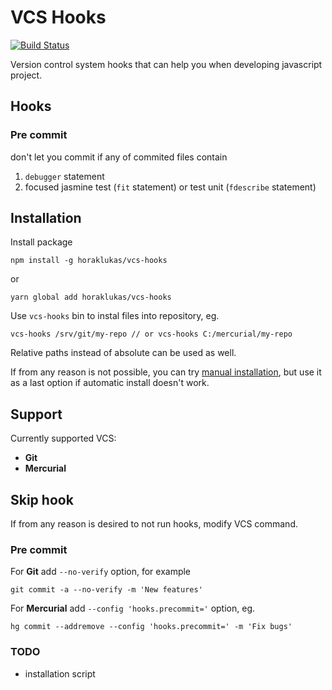 # VCS Hooks

[![Build Status](https://travis-ci.org/horaklukas/vcs-hooks.svg?branch=master)](https://travis-ci.org/horaklukas/vcs-hooks)

Version control system hooks that can help you when developing javascript project.

## Hooks

### Pre commit

don't let you commit if any of commited files contain

1. `debugger` statement
2. focused jasmine test (`fit` statement) or test unit (`fdescribe` statement)

## Installation

Install package 

```
npm install -g horaklukas/vcs-hooks 
```

or

```
yarn global add horaklukas/vcs-hooks
```

Use `vcs-hooks` bin to instal files into repository, eg.

```
vcs-hooks /srv/git/my-repo // or vcs-hooks C:/mercurial/my-repo
```

Relative paths instead of absolute can be used as well.


If from any reason is not possible, you can try [manual installation](/docs/manualInstall.md), 
but use it as a last option if automatic install doesn't work.

## Support

Currently supported VCS:

 * **Git**
 * **Mercurial**

## Skip hook

If from any reason is desired to not run hooks, modify VCS command.

### Pre commit

For **Git** add `--no-verify` option, for example

  ```
  git commit -a --no-verify -m 'New features'
  ```

For **Mercurial** add `--config 'hooks.precommit='` option, eg.

  ```
  hg commit --addremove --config 'hooks.precommit=' -m 'Fix bugs'
  ```

### TODO

* installation script
